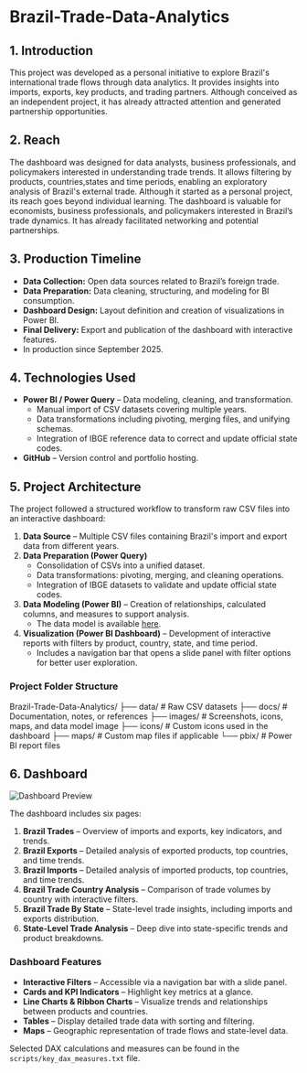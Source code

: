 # Brazil-Trade-Data-Analytics

## 1. Introduction
This project was developed as a personal initiative to explore Brazil's international trade flows through data analytics. It provides insights into imports, exports, key products, and trading partners. Although conceived as an independent project, it has already attracted attention and generated partnership opportunities.

## 2. Reach
The dashboard was designed for data analysts, business professionals, and policymakers interested in understanding trade trends. It allows filtering by products, countries,states and time periods, enabling an exploratory analysis of Brazil's external trade.
Although it started as a personal project, its reach goes beyond individual learning. The dashboard is valuable for economists, business professionals, and policymakers interested in Brazil’s trade dynamics. It has already facilitated networking and potential partnerships.

## 3. Production Timeline
- **Data Collection:** Open data sources related to Brazil’s foreign trade.  
- **Data Preparation:** Data cleaning, structuring, and modeling for BI consumption.  
- **Dashboard Design:** Layout definition and creation of visualizations in Power BI.  
- **Final Delivery:** Export and publication of the dashboard with interactive features.
- In production since September 2025. 

## 4. Technologies Used
- **Power BI / Power Query** – Data modeling, cleaning, and transformation.  
  - Manual import of CSV datasets covering multiple years.  
  - Data transformations including pivoting, merging files, and unifying schemas.  
  - Integration of IBGE reference data to correct and update official state codes.  
- **GitHub** – Version control and portfolio hosting.  

## 5. Project Architecture
The project followed a structured workflow to transform raw CSV files into an interactive dashboard:

1. **Data Source** – Multiple CSV files containing Brazil's import and export data from different years.  
2. **Data Preparation (Power Query)**  
   - Consolidation of CSVs into a unified dataset.  
   - Data transformations: pivoting, merging, and cleaning operations.  
   - Integration of IBGE datasets to validate and update official state codes.  
3. **Data Modeling (Power BI)** – Creation of relationships, calculated columns, and measures to support analysis.  
   - The data model is available [here](images/data_model.png).  
4. **Visualization (Power BI Dashboard)** – Development of interactive reports with filters by product, country, state, and time period.  
   - Includes a navigation bar that opens a slide panel with filter options for better user exploration.

### Project Folder Structure

Brazil-Trade-Data-Analytics/
├── data/ # Raw CSV datasets
├── docs/ # Documentation, notes, or references
├── images/ # Screenshots, icons, maps, and data model image
├── icons/ # Custom icons used in the dashboard
├── maps/ # Custom map files if applicable
└── pbix/ # Power BI report files

## 6. Dashboard
![Dashboard Preview](images/dashboard.png)

The dashboard includes six pages:  

1. **Brazil Trades** – Overview of imports and exports, key indicators, and trends.  
2. **Brazil Exports** – Detailed analysis of exported products, top countries, and time trends.  
3. **Brazil Imports** – Detailed analysis of imported products, top countries, and time trends.  
4. **Brazil Trade Country Analysis** – Comparison of trade volumes by country with interactive filters.  
5. **Brazil Trade By State** – State-level trade insights, including imports and exports distribution.  
6. **State-Level Trade Analysis** – Deep dive into state-specific trends and product breakdowns.

### Dashboard Features
- **Interactive Filters** – Accessible via a navigation bar with a slide panel.  
- **Cards and KPI Indicators** – Highlight key metrics at a glance.  
- **Line Charts & Ribbon Charts** – Visualize trends and relationships between products and countries.  
- **Tables** – Display detailed trade data with sorting and filtering.  
- **Maps** – Geographic representation of trade flows and state-level data.  

Selected DAX calculations and measures can be found in the `scripts/key_dax_measures.txt` file.
